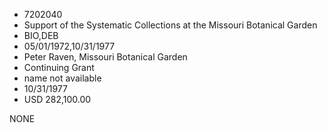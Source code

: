 * 7202040
* Support of the Systematic Collections at the Missouri       Botanical Garden
* BIO,DEB
* 05/01/1972,10/31/1977
* Peter Raven, Missouri Botanical Garden
* Continuing Grant
*   name not available
* 10/31/1977
* USD 282,100.00

NONE